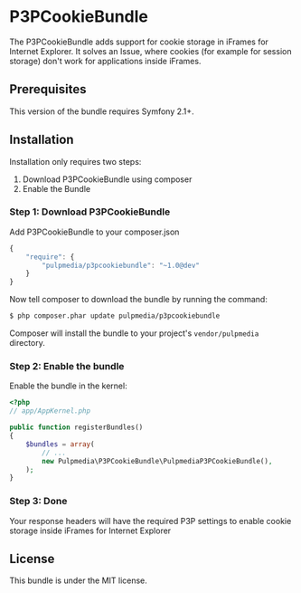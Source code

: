 P3PCookieBundle
=============

The P3PCookieBundle adds support for cookie storage in iFrames for Internet Explorer. It solves an Issue, where cookies (for example for session storage) don't work for applications inside iFrames.

## Prerequisites

This version of the bundle requires Symfony 2.1+.

## Installation
Installation only requires two steps:

1. Download P3PCookieBundle using composer
2. Enable the Bundle

### Step 1: Download P3PCookieBundle

Add P3PCookieBundle to your composer.json

```js
{
    "require": {
        "pulpmedia/p3pcookiebundle": "~1.0@dev"
    }
}
``` 

Now tell composer to download the bundle by running the command:

``` bash
$ php composer.phar update pulpmedia/p3pcookiebundle
```

Composer will install the bundle to your project's `vendor/pulpmedia` directory.

### Step 2: Enable the bundle

Enable the bundle in the kernel:


``` php
<?php
// app/AppKernel.php

public function registerBundles()
{
    $bundles = array(
        // ...
        new Pulpmedia\P3PCookieBundle\PulpmediaP3PCookieBundle(),
    );
}
```


### Step 3: Done

Your response headers will have the required P3P settings to enable cookie storage inside iFrames for Internet Explorer

License
-------

This bundle is under the MIT license. 